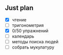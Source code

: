 ## Just plan
- [x] чтение
- [ ] тригонометрия
- [x] 0/50 упражнений
- [ ] календарь
- [ ] методы поиска людей
- [ ] собрать мукулатуру
